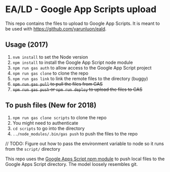 # EA/LD - Google App Scripts upload
This repo contains the files to upload to Google App Scripts. It is meant to be used with https://github.com/yarunluon/eald.

## Usage (2017)
1. `nvm install` to set the Node version
1. `npm install` to install the Google App Script node module
1. `npm run gas auth` to allow access to the Google App Script project
1. `npm run gas clone` to clone the repo
1. `npm run gas link` to link the remote files to the directory (buggy)
1. ~~`npm run gas pull` to pull the files from GAS~~
1. ~~`npm run gas push` or `npm run deploy` to upload the files to GAS~~

## To push files (New for 2018)
1. `npm run gas clone scripts` to clone the repo
1. You might need to authenticate
1. `cd scripts` to go into the directory
1. `../node_modules/.bin/gas push` to push the files to the repo

// TODO: Figure out how to pass the environment variable to node so it runs from the `script/` directory


This repo uses the [Google Apps Script npm module](https://github.com/MaartenDesnouck/google-apps-script) to push local files to the Google Apps Script directory. The model loosely resembles git.